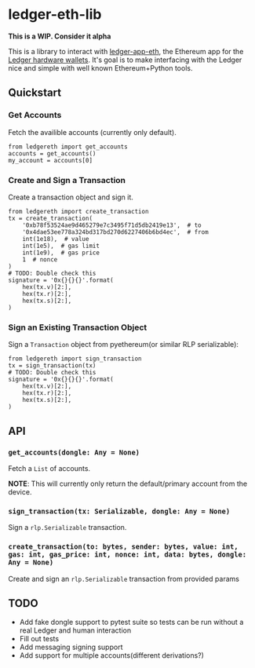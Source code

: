 # ledger-eth-lib

**This is a WIP.  Consider it alpha**

This is a library to interact with [ledger-app-eth](https://github.com/LedgerHQ/ledger-app-eth), the
Ethereum app for the [Ledger hardware wallets](https://www.ledger.com/).  It's goal is to make
interfacing with the Ledger nice and simple with well known Ethereum+Python tools.

## Quickstart

### Get Accounts

Fetch the availible accounts (currently only default).

    from ledgereth import get_accounts
    accounts = get_accounts()
    my_account = accounts[0]

### Create and Sign a Transaction

Create a transaction object and sign it.

    from ledgereth import create_transaction
    tx = create_transaction(
        '0xb78f53524ae9d465279e7c3495f71d5db2419e13',  # to
        '0x4dae53ee778a324bd317bd270d6227406b6bd4ec',  # from
        int(1e18),  # value
        int(1e5),  # gas limit
        int(1e9),  # gas price
        1  # nonce
    )
    # TODO: Double check this
    signature = '0x{}{}{}'.format(
        hex(tx.v)[2:],
        hex(tx.r)[2:],
        hex(tx.s)[2:],
    )

### Sign an Existing Transaction Object

Sign a `Transaction` object from pyethereum(or similar RLP serializable):

    from ledgereth import sign_transaction
    tx = sign_transaction(tx)
    # TODO: Double check this
    signature = '0x{}{}{}'.format(
        hex(tx.v)[2:],
        hex(tx.r)[2:],
        hex(tx.s)[2:],
    )

## API

### `get_accounts(dongle: Any = None)`

Fetch a `List` of accounts.

**NOTE**: This will currently only return the default/primary account from the device.

### `sign_transaction(tx: Serializable, dongle: Any = None)`

Sign a `rlp.Serializable` transaction.

### `create_transaction(to: bytes, sender: bytes, value: int, gas: int, gas_price: int, nonce: int, data: bytes, dongle: Any = None)`

Create and sign an `rlp.Serializable` transaction from provided params

## TODO

- Add fake dongle support to pytest suite so tests can be run without a real Ledger and human interaction
- Fill out tests
- Add messaging signing support
- Add support for multiple accounts(different derivations?)

